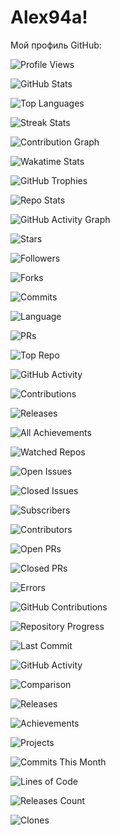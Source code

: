 # Alex94a!

Мой профиль GitHub:

<!-- 1. Динамическое отображение количества просмотров профиля -->
![Profile Views](https://komarev.com/ghpvc/?username=Alex94a&style=for-the-badge&color=blue&label=Profile%20Views)

<!-- 2. Статистика GitHub -->
![GitHub Stats](https://github-readme-stats.vercel.app/api?username=Alex94a&show_icons=true&hide_title=true&hide=prs&count_private=true&theme=radical)

<!-- 3. Топ-10 языков программирования -->
![Top Languages](https://github-readme-stats.vercel.app/api/top-langs/?username=Alex94a&layout=compact&theme=radical&langs_count=10)

<!-- 4. Статистика по стрикам (streak) -->
![Streak Stats](https://github-readme-streak-stats.herokuapp.com/?user=Alex94a&theme=radical)

<!-- 5. График вклада в репозитории -->
![Contribution Graph](https://github-readme-activity-graph.cyclic.app/graph?username=Alex94a&theme=radical)

<!-- 6. Wakatime Stats (если используете для отслеживания времени) -->
![Wakatime Stats](https://wakatime.com/badge/user/your_user_name_here.svg)

<!-- 7. GitHub Trophies -->
![GitHub Trophies](https://github-profile-trophy.vercel.app/?username=Alex94a&theme=radical&margin-w=10&margin-h=10)

<!-- 8. Репозиторий статистики -->
![Repo Stats](https://github-readme-stats.vercel.app/api/pin/?username=Alex94a&repo=your-repository-name)

<!-- 9. GitHub Activity Graph -->
![GitHub Activity Graph](https://activity-graph.herokuapp.com/graph?username=Alex94a&theme=github)

<!-- 10. GitHub Stars -->
![Stars](https://img.shields.io/github/stars/Alex94a?style=for-the-badge&label=Stars)

<!-- 11. Количество фоловеров на GitHub -->
![Followers](https://img.shields.io/github/followers/Alex94a?style=for-the-badge&label=Followers)

<!-- 12. Количество форков репозитория -->
![Forks](https://img.shields.io/github/forks/Alex94a/your-repository-name?style=for-the-badge&label=Forks)

<!-- 13. GitHub Commits -->
![Commits](https://img.shields.io/github/commit-activity/y/Alex94a?style=for-the-badge&label=Commits)

<!-- 14. Язык программирования для репозитория -->
![Language](https://img.shields.io/github/languages/top/Alex94a/your-repository-name?style=for-the-badge&label=Language)

<!-- 15. Участие в проектах GitHub (количество Pull Requests) -->
![PRs](https://img.shields.io/github/issues-pr/Alex94a?style=for-the-badge&label=PRs)

<!-- 16. Репозиторий с наибольшим количеством звезд -->
![Top Repo](https://github-readme-stats.vercel.app/api/pin/?username=Alex94a&repo=your-most-starred-repo)

<!-- 17. Статистика активности на GitHub -->
![GitHub Activity](https://github-activity-readme.vercel.app/?username=Alex94a)

<!-- 18. GitHub Contributions -->
![Contributions](https://contrib.rocks/image?repo=Alex94a)

<!-- 19. Подсчет количества опубликованных релизов -->
![Releases](https://img.shields.io/github/release/Alex94a/your-repository-name?style=for-the-badge&label=Releases)

<!-- 20. Совмещение всех достижений -->
![All Achievements](https://github-profile-summary-cards.vercel.app/api/cards/profile-details?username=Alex94a&theme=radical)

<!-- 21. Количество наблюдаемых репозиториев -->
![Watched Repos](https://img.shields.io/github/watchers/Alex94a/your-repository-name?style=for-the-badge&label=Watched%20Repos)

<!-- 22. Количество открытых issue в репозитории -->
![Open Issues](https://img.shields.io/github/issues/open/Alex94a/your-repository-name?style=for-the-badge&label=Open%20Issues)

<!-- 23. Количество закрытых issue в репозитории -->
![Closed Issues](https://img.shields.io/github/issues-closed/Alex94a/your-repository-name?style=for-the-badge&label=Closed%20Issues)

<!-- 24. Количество пользователей, смотрящих за репозиторием -->
![Subscribers](https://img.shields.io/github/watchers/Alex94a/your-repository-name?style=for-the-badge&label=Subscribers)

<!-- 25. Количество контрибьюторов в репозитории -->
![Contributors](https://img.shields.io/github/contributors/Alex94a/your-repository-name?style=for-the-badge&label=Contributors)

<!-- 26. Количество открытых Pull Requests -->
![Open PRs](https://img.shields.io/github/issues-pr/Alex94a/your-repository-name?style=for-the-badge&label=Open%20PRs)

<!-- 27. Количество закрытых Pull Requests -->
![Closed PRs](https://img.shields.io/github/issues-pr-closed/Alex94a/your-repository-name?style=for-the-badge&label=Closed%20PRs)

<!-- 28. Подсчет ошибок в репозиториях (например, с использованием linting) -->
![Errors](https://img.shields.io/badge/Errors-None-brightgreen?style=for-the-badge)

<!-- 29. Статистика активности по коммитам (с помощью GitHub Contributions) -->
![GitHub Contributions](https://contrib.rocks/image?repo=Alex94a&style=for-the-badge)

<!-- 30. Прогресс по репозиторию (например, использование GitHub Projects) -->
![Repository Progress](https://img.shields.io/github/project/board/Alex94a/your-repository-name?style=for-the-badge&label=Progress)

<!-- 31. Дата последнего коммита в репозитории -->
![Last Commit](https://img.shields.io/github/last-commit/Alex94a/your-repository-name?style=for-the-badge&label=Last%20Commit)

<!-- 32. Уровень активности на GitHub -->
![GitHub Activity](https://github-profile-summary-cards.vercel.app/api/cards/most-commit-language-card?username=Alex94a&theme=radical&style=for-the-badge)

<!-- 33. Сравнение с другими пользователями (например, рейтинг активности) -->
![Comparison](https://github-profile-comparison.vercel.app/?username1=Alex94a&username2=other-user&style=for-the-badge)

<!-- 34. Количество релизов в репозитории -->
![Releases](https://img.shields.io/github/release/Alex94a/your-repository-name?style=for-the-badge&label=Releases)

<!-- 35. Достижения (например, сертификаты или отличия) -->
![Achievements](https://img.shields.io/badge/Achievements-4-brightgreen?style=for-the-badge&label=Achievements)

<!-- 36. Количество проектов на GitHub -->
![Projects](https://img.shields.io/github/repo-size/Alex94a/your-repository-name?style=for-the-badge&label=Projects)

<!-- 37. Количество коммитов за последний месяц -->
![Commits This Month](https://img.shields.io/github/commit-activity/m/Alex94a?style=for-the-badge&label=Commits%20This%20Month)

<!-- 38. Общее количество строк кода в репозиториях -->
![Lines of Code](https://img.shields.io/github/languages/code-size/Alex94a/your-repository-name?style=for-the-badge&label=Lines%20of%20Code)

<!-- 39. Количество выпусков и версий проекта -->
![Releases Count](https://img.shields.io/github/release-count/Alex94a/your-repository-name?style=for-the-badge&label=Releases)

<!-- 40. Подсчет количества клонов репозитория -->
![Clones](https://img.shields.io/github/clone-count/Alex94a/your-repository-name?style=for-the-badge&label=Clones)
